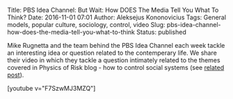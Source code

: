 Title: PBS Idea Channel: But Wait: How DOES The Media Tell You What To Think?
Date: 2016-11-01 07:01
Author: Aleksejus Kononovicius
Tags: General models, popular culture, sociology, control, video
Slug: pbs-idea-channel-how-does-the-media-tell-you-what-to-think
Status: published

Mike Rugnetta and the
team behind the PBS Idea Channel each week tackle an interesting idea or
question related to the contemperary life. We share their video in which
they tackle a question intimately related to the themes covered in
Physics of Risk blog - how to control social systems (see [related
post](/a-kononovicius-i-kazakevicius-valdomu-agentu-itaka-kirmano-modelio-dinamikai)).

[youtube v="F7SzwMJ3MZQ"]

